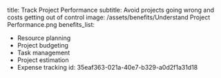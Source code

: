 title: Track Project Performance
subtitle: Avoid projects going wrong and costs getting out of control
image: /assets/benefits/Understand Project Performance.png
benefits_list:
  - Resource planning
  - Project budgeting
  - Task management
  - Project estimation
  - Expense tracking
id: 35eaf363-021a-40e7-b329-a0d2f1a31d18
